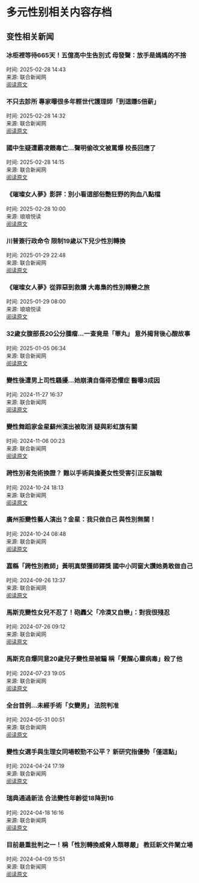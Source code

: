 # 多元性别相关内容存档

## 变性相关新闻

### 冰柜裡等待665天！五億高中生告別式 母發聲：放手是媽媽的不捨
时间: 2025-02-28 14:43  
来源: 联合新闻网  
[阅读原文](https://udn.com/news/story/7321/8577870?from=redpush)  

### 不只去診所 專家曝很多年輕世代護理師「到這賺5倍薪」
时间: 2025-02-28 14:32  
来源: 联合新闻网  
[阅读原文](https://udn.com/news/story/124393/8577818?from=redpush)  

### 國中生疑遭霸凌餵毒亡…聲明偷改文被罵爆 校長回應了
时间: 2025-02-28 14:15  
来源: 联合新闻网  
[阅读原文](https://udn.com/news/story/122718/8577795?from=redpush)  

### 《璀璨女人夢》影評：別小看這部俗艷狂野的狗血八點檔
时间: 2025-02-28 10:00  
来源: 琅琅悦读  
[阅读原文](https://reading.udn.com/read/story/7044/8574685)  

### 川普簽行政命令 限制19歲以下兒少性別轉換
时间: 2025-01-29 22:48  
来源: 联合新闻网  
[阅读原文](https://udn.com/news/story/121777/8519173)

### 《璀璨女人夢》從罪惡到救贖 大毒梟的性別轉變之旅
时间: 2025-01-29 08:00  
来源: 琅琅悦读  
[阅读原文](https://reading.udn.com/read/story/7046/8516669)

### 32歲女腹部長20公分腫瘤…一查竟是「睪丸」 意外揭背後心酸故事
时间: 2025-01-05 06:34  
来源: 联合新闻网  
[阅读原文](https://udn.com/news/story/7335/8468891)

### 變性後遭男上司性騷擾…她崩潰自傷得恐懼症 醫曝3成因
时间: 2024-11-27 16:37  
来源: 联合新闻网  
[阅读原文](https://udn.com/news/story/7266/8388653)

### 變性舞蹈家金星蘇州演出被取消 疑與彩虹旗有關
时间: 2024-11-06 00:23  
来源: 联合新闻网  
[阅读原文](https://udn.com/news/story/7332/8340355)

### 跨性別者免術換證？ 難以手術與擔憂女性受害引正反論戰
时间: 2024-10-24 18:13  
来源: 联合新闻网  
[阅读原文](https://udn.com/news/story/7272/8313619)

### 廣州拒變性藝人演出？金星：我只做自己 與性別無關！
时间: 2024-10-24 08:48  
来源: 联合新闻网  
[阅读原文](https://udn.com/news/story/7332/8312425)

### 嘉縣「跨性別教師」黃明真榮獲師鐸獎 國中小同窗大讚她勇敢做自己
时间: 2024-09-26 13:37  
来源: 联合新闻网  
[阅读原文](https://udn.com/news/story/7326/8252786)

### 馬斯克變性女兒不忍了！砲轟父「冷漠又自戀」：對我很殘忍
时间: 2024-07-26 09:12  
来源: 联合新闻网  
[阅读原文](https://udn.com/news/story/6813/8119689)

### 馬斯克自爆同意20歲兒子變性是被騙 稱「覺醒心靈病毒」殺了他
时间: 2024-07-23 19:05  
来源: 联合新闻网  
[阅读原文](https://udn.com/news/story/6811/8114334)

### 全台首例…未經手術「女變男」 法院判准
时间: 2024-05-31 00:51  
来源: 联合新闻网  
[阅读原文](https://udn.com/news/story/7321/7999847)

### 變性女選手與生理女同場較勁不公平？ 新研究指優勢「僅這點」
时间: 2024-04-24 17:19  
来源: 联合新闻网  
[阅读原文](https://udn.com/news/story/6812/7920898)

### 瑞典通過新法 合法變性年齡從18降到16
时间: 2024-04-18 16:16  
来源: 联合新闻网  
[阅读原文](https://udn.com/news/story/6809/7907736)

### 目前最重批判之一！稱「性別轉換威脅人類尊嚴」 教廷新文件闡立場
时间: 2024-04-09 15:51  
来源: 联合新闻网  
[阅读原文](https://udn.com/news/story/6809/7887048)
